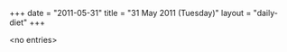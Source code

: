 +++
date = "2011-05-31"
title = "31 May 2011 (Tuesday)"
layout = "daily-diet"
+++

<p>&lt;no entries&gt;</p>